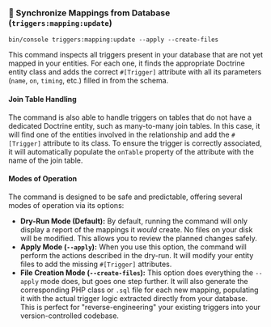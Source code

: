 ### 🔄 Synchronize Mappings from Database (`triggers:mapping:update`)

```
bin/console triggers:mapping:update --apply --create-files
```

This command inspects all triggers present in your database that are not yet mapped in your entities. For each one, it finds the appropriate Doctrine entity class and adds the correct `#[Trigger]` attribute with all its parameters (`name`, `on`, `timing`, etc.) filled in from the schema.

#### Join Table Handling

The command is also able to handle triggers on tables that do not have a dedicated Doctrine entity, such as many-to-many join tables. In this case, it will find one of the entities involved in the relationship and add the `#[Trigger]` attribute to its class. To ensure the trigger is correctly associated, it will automatically populate the `onTable` property of the attribute with the name of the join table.

#### Modes of Operation

The command is designed to be safe and predictable, offering several modes of operation via its options:

* **Dry-Run Mode (Default):** By default, running the command will only display a report of the mappings it *would* create. No files on your disk will be modified. This allows you to review the planned changes safely.
* **Apply Mode (`--apply`):** When you use this option, the command will perform the actions described in the dry-run. It will modify your entity files to add the missing `#[Trigger]` attributes.
* **File Creation Mode (`--create-files`):** This option does everything the `--apply` mode does, but goes one step further. It will also generate the corresponding PHP class or `.sql` file for each new mapping, populating it with the actual trigger logic extracted directly from your database. This is perfect for "reverse-engineering" your existing triggers into your version-controlled codebase.
